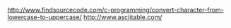 http://www.findsourcecode.com/c-programming/convert-character-from-lowercase-to-uppercase/
http://www.asciitable.com/
